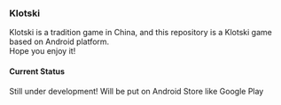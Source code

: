 ### Klotski
Klotski is a tradition game in China, and this repository is a Klotski game based on Android platform.  
Hope you enjoy it!

#### Current Status
Still under development! Will be put on Android Store like Google Play


